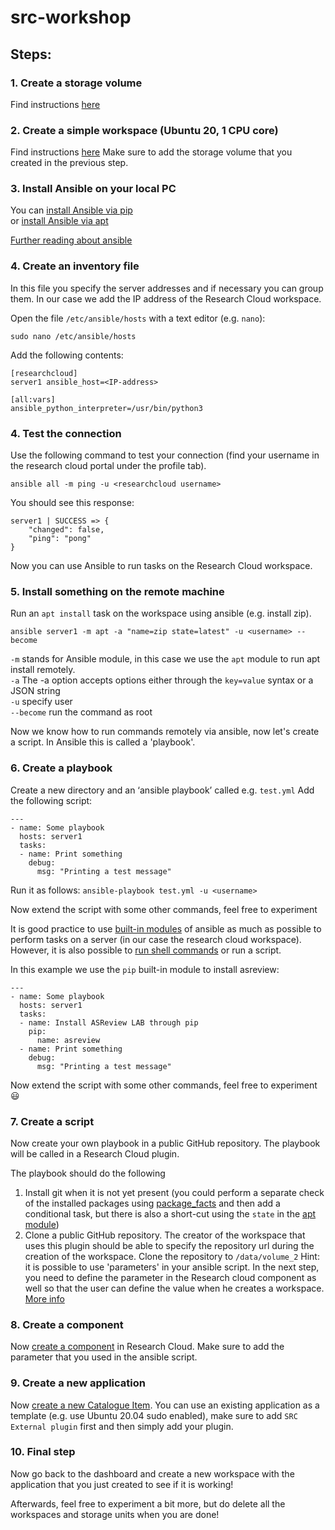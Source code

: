 # src-workshop




## Steps:  
### 1. Create a storage volume
Find instructions [here](https://utrechtuniversity.github.io/vre-docs/docs/getting-started.html)

### 2. Create a simple workspace (Ubuntu 20, 1 CPU core)
Find instructions [here](https://servicedesk.surf.nl/wiki/display/WIKI/Start+a+simple+workspace)
Make sure to add the storage volume that you created in the previous step.

### 3. Install Ansible on your local PC  
You can [install Ansible via pip](https://docs.ansible.com/ansible/latest/installation_guide/intro_installation.html#installing-and-upgrading-ansible)  
or [install Ansible via apt](https://www.digitalocean.com/community/tutorials/how-to-install-and-configure-ansible-on-ubuntu-20-04)  

[Further reading about ansible](https://www.digitalocean.com/community/conceptual-articles/an-introduction-to-configuration-management-with-ansible)

### 4. Create an inventory file
In this file you specify the server addresses and if necessary you can group them. In our case we add the IP address of the Research Cloud workspace.

Open the file `/etc/ansible/hosts` with a text editor (e.g. `nano`):

`sudo nano /etc/ansible/hosts`

Add the following contents:
```
[researchcloud]
server1 ansible_host=<IP-address>

[all:vars]
ansible_python_interpreter=/usr/bin/python3
```

### 4. Test the connection 
Use the following command to test your connection (find your username in the research cloud portal under the profile tab).

`ansible all -m ping -u <researchcloud username>`

You should see this response:
```
server1 | SUCCESS => {
    "changed": false,
    "ping": "pong"
}
```

Now you can use Ansible to run tasks on the Research Cloud workspace.

### 5. Install something on the remote machine

Run an `apt install` task on the workspace using ansible (e.g. install zip).

`ansible server1 -m apt -a "name=zip state=latest" -u <username> --become`

`-m` stands for Ansible module, in this case we use the `apt` module to run apt install remotely.  
`-a` The -a option accepts options either through the `key=value` syntax or a JSON string   
`-u` specify user  
`--become` run the command as root  

Now we know how to run commands remotely via ansible, now let's create a script.
In Ansible this is called a 'playbook'.

### 6. Create a playbook

Create a new directory and an ‘ansible playbook’ called e.g. `test.yml`
Add the following script:
```
---
- name: Some playbook
  hosts: server1
  tasks:
  - name: Print something
    debug:
      msg: "Printing a test message"
```

Run it as follows:
`ansible-playbook test.yml -u <username>`

Now extend the script with some other commands, feel free to experiment 

It is good practice to use [built-in modules](https://docs.ansible.com/ansible/latest/collections/ansible/builtin/index.html) of ansible as much as possible to perform tasks on a server (in our case the research cloud workspace). However, it is also possible to [run shell commands](https://docs.ansible.com/ansible/latest/collections/ansible/builtin/shell_module.html) or run a script.

In this example we use the `pip` built-in module to install asreview:
```
---
- name: Some playbook
  hosts: server1
  tasks:
  - name: Install ASReview LAB through pip
    pip:
      name: asreview
  - name: Print something
    debug:
      msg: "Printing a test message"
``` 
Now extend the script with some other commands, feel free to experiment :smiley:

### 7. Create a script 
Now create your own playbook in a public GitHub repository. The playbook will be called in a Research Cloud plugin.

The playbook should do the following

1. Install git when it is not yet present (you could perform a separate check of the installed packages using [package_facts](https://docs.ansible.com/ansible/latest/collections/ansible/builtin/package_facts_module.html) and then add a conditional task, but there is also a short-cut using the `state` in the [apt module](https://docs.ansible.com/ansible/latest/collections/ansible/builtin/apt_module.html#ansible-collections-ansible-builtin-apt-module))
3. Clone a public GitHub repository. The creator of the workspace that uses this plugin should be able to specify the repository url during the creation of the workspace. Clone the repository to `/data/volume_2`
Hint: it is possible to use 'parameters' in your ansible script. In the next step, you need to define the parameter in the Research cloud component as well so that the user can define the value when he creates a workspace. [More info](https://servicedesk.surf.nl/wiki/display/WIKI/Using+parameters)

### 8. Create a component 
Now [create a component](https://servicedesk.surf.nl/wiki/display/WIKI/Create+a+component) in Research Cloud. Make sure to add the parameter that you used in the ansible script.

### 9. Create a new application
Now [create a new Catalogue Item](https://servicedesk.surf.nl/wiki/display/WIKI/Create+a+catalog+item). You can use an existing application as a template (e.g. use Ubuntu 20.04 sudo enabled), make sure to add `SRC External plugin` first and then simply add your plugin.

### 10. Final step
Now go back to the dashboard and create a new workspace with the application that you just created to see if it is working!

Afterwards, feel free to experiment a bit more, but do delete all the workspaces and storage units when you are done!
